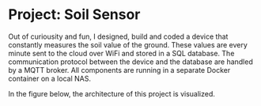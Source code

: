 # Project: Soil Sensor
Out of curiousity and fun, I designed, build and coded a device that constantly measures the soil value of the ground. These values are every minute sent to the cloud over WiFi and stored in a SQL database. The communication protocol between the device and the database are handled by a MQTT broker. All components are running in a separate Docker container on a local NAS. 

In the figure below, the architecture of this project is visualized. 
